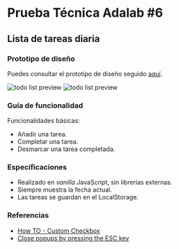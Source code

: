 # Prueba Técnica Adalab #6
## Lista de tareas diaria

### Prototipo de diseño

Puedes consultar el prototipo de diseño seguido [aquí](https://sketch.cloud/s/KA9e1/all/todo-list/principal/play).

![todo list preview](https://blobscdn.gitbook.com/v0/b/gitbook-28427.appspot.com/o/assets%2F-LBuE_3vmgBvgJcAyIkl%2F-LNiKgwXR-S39jJ6GgHX%2F-LNiKi19dDxNFPVq19S_%2F00-principal.png)
![todo list preview](https://blobscdn.gitbook.com/v0/b/gitbook-28427.appspot.com/o/assets%2F-LBuE_3vmgBvgJcAyIkl%2F-LNiKgwXR-S39jJ6GgHX%2F-LNiKi1BlIi4KLvR_O08%2F02-anade-tarea.png)

### Guía de funcionalidad

Funcionalidades básicas:
* Añadir una tarea.
* Completar una tarea.
* Desmarcar una tarea completada.

### Especificaciones

* Realizado en *vanilla* JavaScript, sin librerías externas.
* Siempre muestra la fecha actual.
* Las tareas se guardan en el LocalStorage.

### Referencias

- [How TO - Custom Checkbox](https://www.w3schools.com/howto/howto_css_custom_checkbox.asp)
- [Close popups by pressing the ESC key](https://madskristensen.net/blog/close-popups-by-pressing-the-esc-key/)
